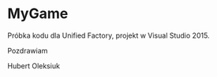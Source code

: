 # MyGame
Próbka kodu dla Unified Factory, projekt w Visual Studio 2015.

Pozdrawiam

Hubert Oleksiuk

